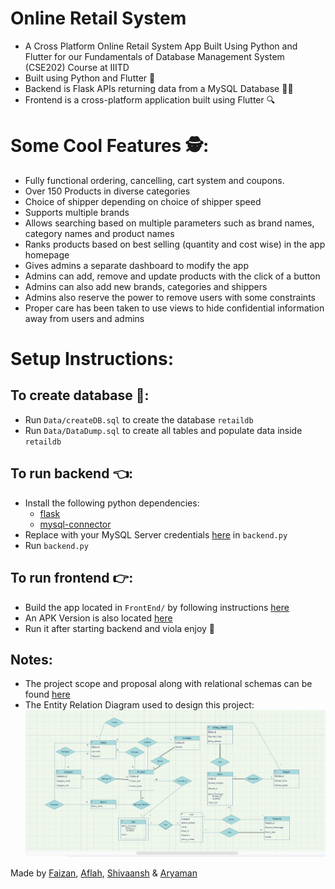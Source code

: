 # Online Retail System
- A Cross Platform Online Retail System App Built Using Python and Flutter for our Fundamentals of Database Management System (CSE202) Course at IIITD
- Built using Python and Flutter 🎉
- Backend is Flask APIs returning data from a MySQL Database 🧑‍💻
- Frontend is a cross-platform application built using Flutter 🔍

# Some Cool Features 🕵️:
- Fully functional ordering, cancelling, cart system and coupons.
- Over 150 Products in diverse categories
- Choice of shipper depending on choice of shipper speed
- Supports multiple brands
- Allows searching based on multiple parameters such as brand names, category names and product names
- Ranks products based on best selling (quantity and cost wise) in the app homepage
- Gives admins a separate dashboard to modify the app
- Admins can add, remove and update products with the click of a button
- Admins can also add new brands, categories and shippers
- Admins also reserve the power to remove users with some constraints
- Proper care has been taken to use views to hide confidential information away from users and admins 

# Setup Instructions:

## To create database 📅:
- Run `Data/createDB.sql` to create the database `retaildb`
- Run `Data/DataDump.sql` to create all tables and populate data inside `retaildb`

## To run backend 👈:
- Install the following python dependencies:
  - [flask](https://flask.palletsprojects.com/en/2.1.x/)
  - [mysql-connector](https://github.com/mysql/mysql-connector-python)
- Replace with your MySQL Server credentials [here](https://github.com/aflah02/DBMS_Project/blob/b0e70229fc58b750a9858b558403c4ee734182d5/APIs/backend.py#L7) in `backend.py`
- Run `backend.py`

## To run frontend 👉:
- Build the app located in `FrontEnd/` by following instructions [here](https://www.geeksforgeeks.org/how-to-install-flutter-on-visual-studio-code/)
- An APK Version is also located [here](https://github.com/aflah02/DBMS_Project/blob/main/DBMS.apk)
- Run it after starting backend and viola enjoy 🎇

## Notes:
 - The project scope and proposal along with relational schemas can be found [here](https://github.com/aflah02/DBMS_Project/blob/main/Final%20Project%20proposal.pdf)
 - The Entity Relation Diagram used to design this project:
   ![ERD](https://raw.githubusercontent.com/aflah02/DBMS_Project/main/Diagrams/ERD.png)
  
Made by [Faizan](https://github.com/FaizanHaider20083), [Aflah](https://github.com/aflah02), [Shivaansh](https://github.com/shivaansh2020122) & [Aryaman](https://github.com/rainaarya)
